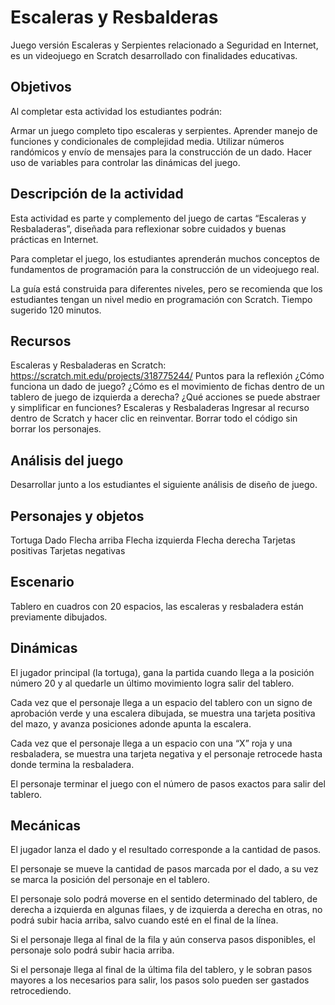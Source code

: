 # Escaleras y Resbalderas
Juego versión Escaleras y Serpientes relacionado a Seguridad en Internet, es un videojuego en Scratch desarrollado con finalidades educativas.

## Objetivos
Al completar esta actividad los estudiantes podrán: 

Armar un juego completo tipo escaleras y serpientes.
Aprender manejo de funciones y condicionales de complejidad media.
Utilizar números randómicos y envío de mensajes para la construcción de un dado.
Hacer uso de variables para controlar las dinámicas del juego.

## Descripción de la actividad
Esta actividad es parte y complemento del juego de cartas “Escaleras y Resbaladeras”, diseñada para reflexionar sobre cuidados y buenas prácticas en Internet.

Para completar el juego, los estudiantes aprenderán muchos conceptos de fundamentos de programación para la construcción de un videojuego real.

La guía está construida para diferentes niveles, pero se recomienda que los estudiantes tengan un nivel medio en programación con Scratch.
Tiempo sugerido
120 minutos.

## Recursos
Escaleras y Resbaladeras en Scratch: https://scratch.mit.edu/projects/318775244/
Puntos para la reflexión
¿Cómo funciona un dado de juego?
¿Cómo es el movimiento de fichas dentro de un tablero de juego de izquierda a derecha?
¿Qué acciones se puede abstraer y simplificar en funciones?
Escaleras y Resbaladeras
Ingresar al recurso dentro de Scratch y hacer clic en reinventar.
Borrar todo el código sin borrar los personajes.

## Análisis del juego
Desarrollar junto a los estudiantes el siguiente análisis de diseño de juego.

## Personajes y objetos
Tortuga
Dado
Flecha arriba
Flecha izquierda
Flecha derecha
Tarjetas positivas
Tarjetas negativas

## Escenario
Tablero en cuadros con 20 espacios, las escaleras y resbaladera están previamente dibujados.

## Dinámicas
El jugador principal (la tortuga), gana la partida cuando llega a la posición número 20 y al quedarle un último movimiento logra salir del tablero.

Cada vez que el personaje llega a un espacio del tablero con un signo de aprobación verde y una escalera dibujada, se muestra una tarjeta positiva del mazo, y avanza posiciones adonde apunta la escalera.

Cada vez que el personaje llega a un espacio con una “X” roja y una resbaladera, se muestra una tarjeta negativa y el personaje retrocede hasta donde termina la resbaladera.

El personaje terminar el juego con el número de pasos exactos para salir del tablero.

## Mecánicas
El jugador lanza el dado y el resultado corresponde a la cantidad de pasos.

El personaje se mueve la cantidad de pasos marcada por el dado, a su vez se marca la posición del personaje en el tablero.

El personaje solo podrá moverse en el sentido determinado del tablero, de derecha a izquierda en algunas filaes, y de izquierda a derecha en otras, no podrá subir hacia arriba, salvo cuando esté en el final de la línea.

Si el personaje llega al final de la fila y aún conserva pasos disponibles, el personaje solo podrá subir hacia arriba.

Si el personaje llega al final de la última fila del tablero, y le sobran pasos mayores a los necesarios para salir, los pasos solo pueden ser gastados retrocediendo.
